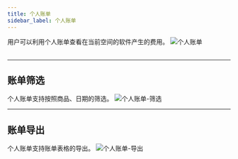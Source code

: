 ```yaml
---
title: 个人账单
sidebar_label: 个人账单
---
```


用户可以利用个人账单查看在当前空间的软件产生的费用。
![个人账单](/img/userbill01.png)
&nbsp;  
&nbsp;  
********************************************  

## 账单筛选
个人账单支持按照商品、日期的筛选。
![个人账单-筛选](/img/userbill02.png)
********************************************  


## 账单导出
个人账单支持账单表格的导出。
![个人账单-导出](/img/userbill03.png)
